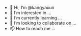 - 👋 Hi, I’m @kangyaxun
- 👀 I’m interested in ...
- 🌱 I’m currently learning ...
- 💞️ I’m looking to collaborate on ...
- 📫 How to reach me ...

<!---
kangyaxun/kangyaxun is a ✨ special ✨ repository because its `README.md` (this file) appears on your GitHub profile.
You can click the Preview link to take a look at your changes.
--->
